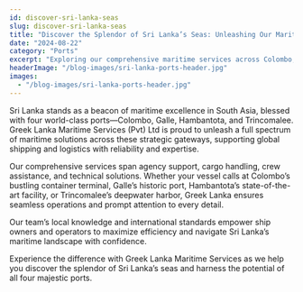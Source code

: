 ```yaml
---
id: discover-sri-lanka-seas
slug: discover-sri-lanka-seas
title: "Discover the Splendor of Sri Lanka’s Seas: Unleashing Our Maritime Services across All Four Majestic Ports!"
date: "2024-08-22"
category: "Ports"
excerpt: "Exploring our comprehensive maritime services across Colombo, Galle, Hambantota, and Trincomalee ports, empowering seamless operations for ship owners and operators."
headerImage: "/blog-images/sri-lanka-ports-header.jpg"
images:
  - "/blog-images/sri-lanka-ports-header.jpg"
---
```


Sri Lanka stands as a beacon of maritime excellence in South Asia, blessed with four world-class ports—Colombo, Galle, Hambantota, and Trincomalee. Greek Lanka Maritime Services (Pvt) Ltd is proud to unleash a full spectrum of maritime solutions across these strategic gateways, supporting global shipping and logistics with reliability and expertise.

Our comprehensive services span agency support, cargo handling, crew assistance, and technical solutions. Whether your vessel calls at Colombo’s bustling container terminal, Galle’s historic port, Hambantota’s state-of-the-art facility, or Trincomalee’s deepwater harbor, Greek Lanka ensures seamless operations and prompt attention to every detail.

Our team’s local knowledge and international standards empower ship owners and operators to maximize efficiency and navigate Sri Lanka’s maritime landscape with confidence.

Experience the difference with Greek Lanka Maritime Services as we help you discover the splendor of Sri Lanka’s seas and harness the potential of all four majestic ports.
